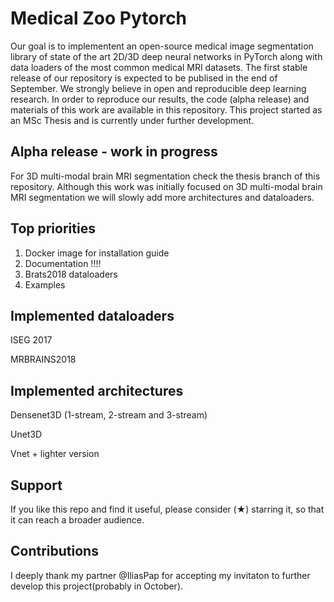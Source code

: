 # Medical Zoo Pytorch
Our goal is to implementent an open-source medical image segmentation library of state of the art 2D/3D deep neural networks in PyTorch along with data loaders of the most common medical MRI datasets. The first stable release of our repository is expected to be publised in the end of September. 
We strongly believe in open and reproducible deep learning research.
In order to reproduce our results, the code (alpha release) and materials of this work are available in this repository.
This project started as an MSc Thesis and is currently under further development.

## Alpha release - work in progress
For 3D multi-modal brain MRI segmentation check the thesis branch of this repository. Although this work was initially focused on 3D multi-modal brain MRI segmentation we will slowly add more architectures and dataloaders.

## Top priorities

1. Docker image for installation guide
2. Documentation !!!!
3. Brats2018 dataloaders
4. Examples

## Implemented dataloaders
ISEG 2017

MRBRAINS2018

## Implemented architectures
Densenet3D (1-stream, 2-stream and 3-stream)

Unet3D

Vnet + lighter version

## Support 
If you like this repo and find it useful, please consider (★) starring it, so that it can reach a broader audience.

## Contributions
I deeply thank my partner @IliasPap for accepting my invitaton to further develop this project(probably in October).
